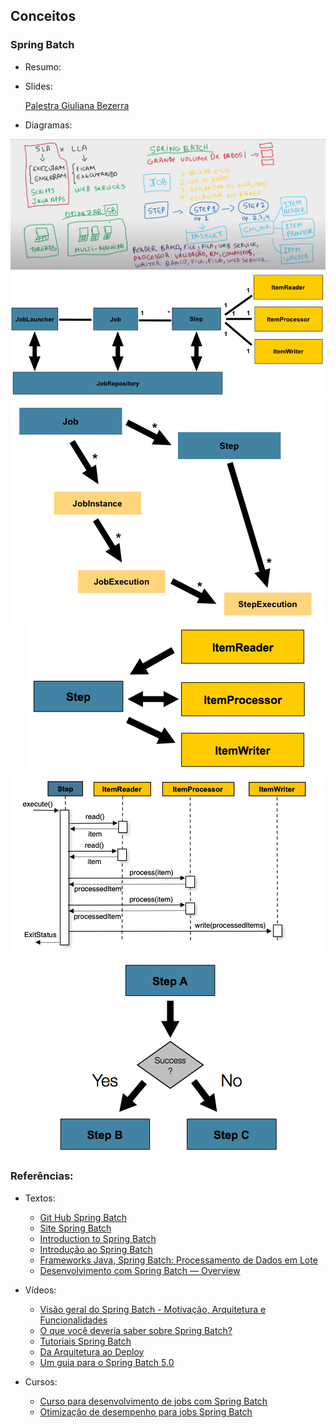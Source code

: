 ## Conceitos
  ### Spring Batch
  - Resumo:
  
  - Slides:
    
    [Palestra Giuliana Bezerra](https://github.com/EullerHenrique/api_pagamento_spring_batch_2025/blob/main/slides/slides_giuliana_bezerra.pdf)
  - Diagramas:
    
<div align="center">
  <img src="https://github.com/EullerHenrique/api_pagamento_spring_batch_2025/blob/main/imgs/img_6.png" alt="Imagem 3" />

  <img src="https://github.com/EullerHenrique/api_pagamento_spring_batch_2025/blob/main/imgs/img_1.png" alt="Imagem 1" />
  <img src="https://github.com/EullerHenrique/api_pagamento_spring_batch_2025/blob/main/imgs/img_4.png" alt="Imagem 3" />
  <br>
  <img src="https://github.com/EullerHenrique/api_pagamento_spring_batch_2025/blob/main/imgs/img_2.png" alt="Imagem 2" />
  <img src="https://github.com/EullerHenrique/api_pagamento_spring_batch_2025/blob/main/imgs/img_3.png" alt="Imagem 3" />
  <img src="https://github.com/EullerHenrique/api_pagamento_spring_batch_2025/blob/main/imgs/img_5.png" alt="Imagem 3" />
</div>

    
### Referências:

  - Textos:
    - [Git Hub Spring Batch](https://github.com/spring-projects/spring-batch)
    - [Site Spring Batch](https://spring.io/batch)
    - [Introduction to Spring Batch](https://www.baeldung.com/introduction-to-spring-batch)
    - [Introdução ao Spring Batch](https://www.devmedia.com.br/introducao-ao-spring-batch/33284)
    - [Frameworks Java, Spring Batch: Processamento de Dados em Lote](https://www.dio.me/articles/spring-batch-processamento-de-dados-em-lote)
    - [Desenvolvimento com Spring Batch — Overview](https://giulianabezerra.medium.com/spring-batch-para-desenvolvimento-de-jobs-1674ec5b9a20)

  - Vídeos: 
    - [Visão geral do Spring Batch - Motivação, Arquitetura e Funcionalidades](https://www.youtube.com/watch?v=xcWwKsnn2lA)
    - [O que você deveria saber sobre Spring Batch?](https://www.youtube.com/watch?v=ACaKKm00Tts)
    - [Tutoriais Spring Batch](https://www.youtube.com/playlist?list=PLiFLtuN04BS07Yw7rnoz1ytWCLu8yteVv)
    - [Da Arquitetura ao Deploy](https://www.youtube.com/playlist?list=PLiFLtuN04BS1c-JvhKFxYyeD-GVtnwUcx)
    - [Um guia para o Spring Batch 5.0](https://www.youtube.com/watch?v=Jzf9ofPy_xk)

  - Cursos:
    - [Curso para desenvolvimento de jobs com Spring Batch](https://www.udemy.com/course/curso-para-desenvolvimento-de-jobs-com-spring-batch)
    - [Otimização de desempenho para jobs Spring Batch](https://www.udemy.com/course/otimizacao-de-desempenho-para-jobs-spring-batch)
